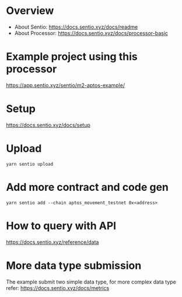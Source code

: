 # Overview
- About Sentio: https://docs.sentio.xyz/docs/readme
- About Processor: https://docs.sentio.xyz/docs/processor-basic

# Example project using this processor
https://app.sentio.xyz/sentio/m2-aptos-example/

# Setup
https://docs.sentio.xyz/docs/setup

# Upload
```
yarn sentio upload
```

# Add more contract and code gen
```
yarn sentio add --chain aptos_movement_testnet 0x<address>
```

# How to query with API
https://docs.sentio.xyz/reference/data

# More data type submission
The example submit  two simple data type, for more complex data type refer: https://docs.sentio.xyz/docs/metrics